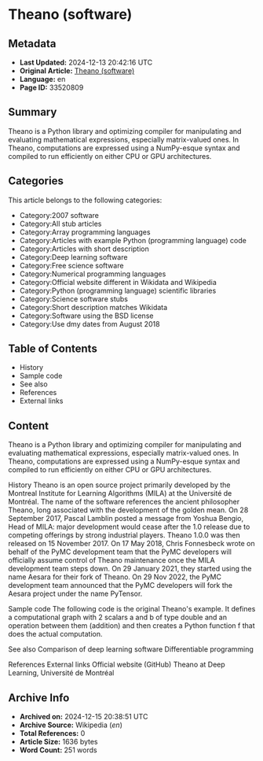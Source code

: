 # Theano (software)

## Metadata
- **Last Updated:** 2024-12-13 20:42:16 UTC
- **Original Article:** [Theano (software)](https://en.wikipedia.org/wiki/Theano_(software))
- **Language:** en
- **Page ID:** 33520809

## Summary
Theano is a Python library and optimizing compiler for manipulating and evaluating mathematical expressions, especially matrix-valued ones.
In Theano, computations are expressed using a NumPy-esque syntax and compiled to run efficiently on either CPU or GPU architectures.

## Categories
This article belongs to the following categories:

- Category:2007 software
- Category:All stub articles
- Category:Array programming languages
- Category:Articles with example Python (programming language) code
- Category:Articles with short description
- Category:Deep learning software
- Category:Free science software
- Category:Numerical programming languages
- Category:Official website different in Wikidata and Wikipedia
- Category:Python (programming language) scientific libraries
- Category:Science software stubs
- Category:Short description matches Wikidata
- Category:Software using the BSD license
- Category:Use dmy dates from August 2018

## Table of Contents

- History
- Sample code
- See also
- References
- External links

## Content

Theano is a Python library and optimizing compiler for manipulating and evaluating mathematical expressions, especially matrix-valued ones.
In Theano, computations are expressed using a NumPy-esque syntax and compiled to run efficiently on either CPU or GPU architectures.

History
Theano is an open source project primarily developed by the Montreal Institute for Learning Algorithms (MILA) at the Université de Montréal.
The name of the software references the ancient philosopher Theano, long associated with the development of the golden mean.
On 28 September 2017, Pascal Lamblin posted a message from Yoshua Bengio, Head of MILA:  major development would cease after the 1.0 release due to competing offerings by strong industrial players. Theano 1.0.0 was then released on 15 November 2017.
On 17 May 2018, Chris Fonnesbeck wrote on behalf of the PyMC development team that the PyMC developers will officially assume control of Theano maintenance once the MILA development team steps down. On 29 January 2021, they started using the name Aesara for their fork of Theano.
On 29 Nov 2022, the PyMC development team announced that the PyMC developers will fork the Aesara project under the name PyTensor.

Sample code
The following code is the original Theano's example. It defines a computational graph with 2 scalars a and b of type double and an operation between them (addition) and then creates a Python function f that does the actual computation.

See also
Comparison of deep learning software
Differentiable programming

References
External links
Official website (GitHub)
Theano at Deep Learning, Université de Montréal

## Archive Info
- **Archived on:** 2024-12-15 20:38:51 UTC
- **Archive Source:** Wikipedia (_en_)
- **Total References:** 0
- **Article Size:** 1636 bytes
- **Word Count:** 251 words
